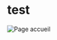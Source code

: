# test

![Page accueil](https://github.com/AliouneDIME/Monitoring_PageOpencart/assets/166568650/a1426e29-c274-4fb5-9b07-521e41fe9eb8)
